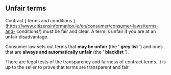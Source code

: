 ##  Unfair terms

Contract [ terms and conditions
](https://www.citizensinformation.ie/en/consumer/consumer-laws/terms-and-
conditions/) must be fair and clear. A term is unfair if you are at an unfair
disadvantage.

Consumer law sets out terms that **may be unfair** (the ‘ **grey list** ’) and
ones that are **always and automatically unfair** (the ‘ **blacklist** ’).

There are legal tests of the transparency and fairness of contract terms. It
is up to the seller to prove that terms are transparent and fair.
